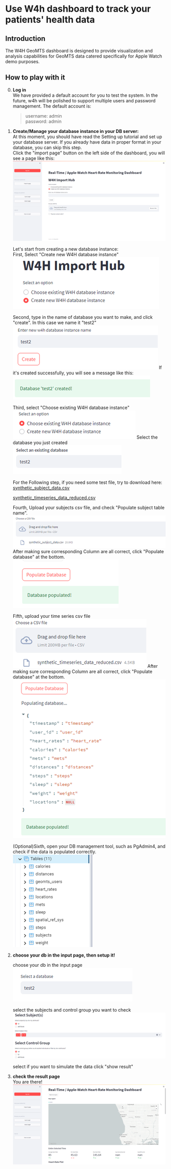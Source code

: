 # Use W4h dashboard to track your patients' health data

## Introduction

The W4H GeoMTS dashboard is designed to provide visualization and analysis capabilities for GeoMTS data catered specifically for Apple Watch demo purposes.

## How to play with it

0. **Log in**  
    We have provided a default account for you to test the system. In the future, w4h will be polished to support multiple users and password management.
    The default account is:
    > username: admin  
      password: admin

1. **Create/Manage your database instance in your DB server:**  
At this moment, you should have read the Setting up tutorial and set up your database server.
If you already have data in proper format in your database, you can skip this step.  
Click the "import page" button on the left side of the dashboard, you will see a page like this:  
    ![import_page_create](./../../images/import_page_create.png)

    Let's start from creating a new database instance:  
    First, Select "Create new W4H database instance"    
    ![create_new_db](./../../images/create_new_db.png)

    
    Second, type in the name of database you want to make, and click "create". In this case we name it "test2"
    ![import_page_create](./../../images/set_db_name.png)
    If it's created successfully, you will see a message like this:   
    ![import_page_create](./../../images/create_success.png)
    
    Third, select "Choose existing W4H database instance"  
    ![import_page_create](./../../images/choose_exist_db.png)
    Select the database you just created  
    ![import_page_create](./../../images/select_exist_db.png)

    For the Following step, if you need some test file, try to download here:  
    [synthetic_subject_data.csv](./../../images/synthetic_subject_data.csv)

    [synthetic_timeseries_data_reduced.csv](./../../images/synthetic_timeseries_data_reduced.csv)

    Fourth, Upload your subjects csv file, and check "Populate subject table name". 
    ![import_page_create](./../../images/upload_subject_csv.png)
    After making sure corresponding Column are all correct, click "Populate database" at the bottom.  
    ![import_page_create](./../../images/populate_db.png)

    Fifth, upload your time series csv file   
    ![import_page_create](./../../images/upload_time_csv.png)
    After making sure corresponding Column are all correct, click "Populate database" at the bottom.  
    ![import_page_create](./../../images/populate_db_time.png)
    
    (Optional)Sixth, open your DB management tool, such as PgAdmin4, and check if the data is populated correctly.  
    ![import_page_create](./../../images/pgadmin.png)

2. **choose your db in the input page, then setup it!**  
    
    choose your db in the input page   
    ![import_page_create](./../../images/input_select_db.png)  

    select the subjects and control group you want to check   
    ![import_page_create](./../../images/subjects_and_control_group.png)  

    select if you want to simulate the data
    click "show result"
3. **check the result page**  
    You are there!  
    ![import_page_create](./../../images/result_page.png) 


